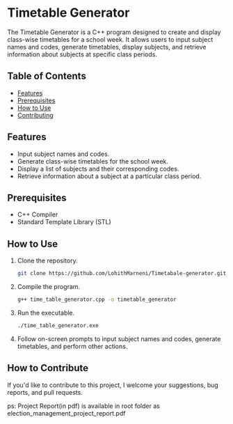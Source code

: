 # Timetable Generator

The Timetable Generator is a C++ program designed to create and display class-wise timetables for a school week. It allows users to input subject names and codes, generate timetables, display subjects, and retrieve information about subjects at specific class periods.

## Table of Contents
- [Features](#features)
- [Prerequisites](#prerequisites)
- [How to Use](#how-to-use)
- [Contributing](#contributing)

## Features
- Input subject names and codes.
- Generate class-wise timetables for the school week.
- Display a list of subjects and their corresponding codes.
- Retrieve information about a subject at a particular class period.

## Prerequisites
- C++ Compiler
- Standard Template Library (STL)

## How to Use
1. Clone the repository.
    ```bash
    git clone https://github.com/LohithMarneni/Timetabale-generator.git
    ```
2. Compile the program.
    ```bash
    g++ time_table_generator.cpp -o timetable_generator
    ```
3. Run the executable.
    ```bash
    ./time_table_generator.exe
    ```
4. Follow on-screen prompts to input subject names and codes, generate timetables, and perform other actions.

## How to Contribute

If you'd like to contribute to this project, I welcome your suggestions, bug reports, and pull requests.

ps: Project Report(in pdf) is available in root folder as election_management_project_report.pdf

